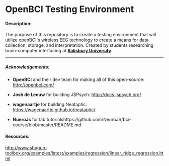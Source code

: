 # OpenBCI Testing Environment


#### Description:
The purpose of this repository is to create a testing environment that will utilize openBCI's wireless EEG technology to create a means for data collection, storage, and interpretation.
Created by students researching brain-computer interfacing at <b><a href="https://salisbury.edu">Salisbury University</a></b>.








<hr>

##### Acknowledgements:

  - **OpenBCI** and their dev team for making all of this open-source: http://openbci.com/
  - **Josh de Leeuw** for building JSPsych: http://docs.jspsych.org/
  - **wagenaartje** for building Neataptic: https://wagenaartje.github.io/neataptic/
  
  - **NueroJs** for lab tutorialshttps://github.com/NeuroJS/bci-course/blob/master/README.md

#### Resources:
http://www.shogun-toolbox.org/examples/latest/examples/regression/linear_ridge_regression.html

